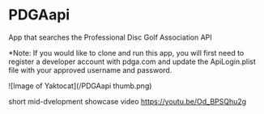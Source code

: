 # PDGAapi
App that searches the Professional Disc Golf Association API

*Note: If you would like to clone and run this app, you will first need to register a developer account with pdga.com and update the ApiLogin.plist file with your approved username and password.

![Image of Yaktocat](/PDGAapi thumb.png)

short mid-dvelopment showcase video
https://youtu.be/Od_BPSQhu2g
